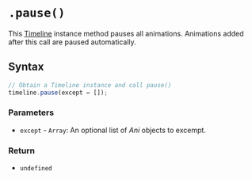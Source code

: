 # `.pause()`
This [Timeline](..) instance method pauses all animations. Animations added after this call are paused automatically.

## Syntax

```js
// Obtain a Timeline instance and call pause()
timeline.pause(except = []);
```

### Parameters
+ `except` - `Array`: An optional list of *Ani* objects to excempt.

### Return
+ `undefined`